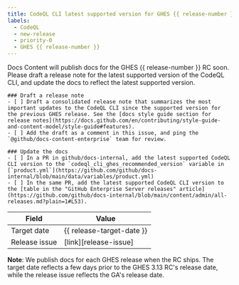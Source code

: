 ```yaml
---
title: CodeQL CLI latest supported version for GHES {{ release-number }}
labels: 
  - CodeQL
  - new-release
  - priority-0
  - GHES {{ release-number }}
---
```


Docs Content will publish docs for the GHES {{ release-number }} RC soon. Please draft a release note for the latest supported version of the CodeQL CLI, and update the docs to reflect the latest supported version.

```[tasklist]
### Draft a release note
- [ ] Draft a consolidated release note that summarizes the most important updates to the CodeQL CLI since the supported version for the previous GHES release. See the [docs style guide section for release notes](https://docs.github.com/en/contributing/style-guide-and-content-model/style-guide#features).
- [ ] Add the draft as a comment in this issue, and ping the `@github/docs-content-enterprise` team for review.
```

```[tasklist]
### Update the docs
- [ ] In a PR in github/docs-internal, add the latest supported CodeQL CLI version to the `codeql_cli_ghes_recommended_version` variable in [`product.yml`](https://github.com/github/docs-internal/blob/main/data/variables/product.yml)
- [ ] In the same PR, add the latest supported CodeQL CLI version to the [table in the "GitHub Enterprise Server releases" article](https://github.com/github/docs-internal/blob/main/content/admin/all-releases.md?plain=1#L53).
```

| Field | Value |
| ----- | ----- |
| Target date | {{ release-target-date }} |
| Release issue | [link][release-issue] |

**Note**: We publish docs for each GHES release when the RC ships. The target date reflects a few days prior to the GHES 3.13 RC's release date, while the release issue reflects the GA's release date.

<!--
This section contains the Markdown reference-style links used to populate links in the content above. Uncomment the reference links below and add the URL to the GHES release issue in `github/releases` in between the <> brackets.

For example, the reference link should look like:
[ghes-release-issue]: <https://github.com/github/releases/issues/123>
-->

<!--
[release-issue]: <>
-->